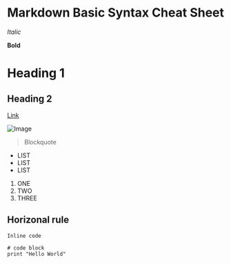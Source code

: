 # Markdown Basic Syntax Cheat Sheet


*Italic*	

**Bold**	

# Heading 1	

## Heading 2

[Link](http://https://char15xu.github.io/cse15l-lab-reports/)	

![Image](http://url/a.png)

> Blockquote

* LIST
* LIST
* LIST


1. ONE
2. TWO
3. THREE

Horizonal rule
---

`Inline code`

```
# code block
print "Hello World"
```
